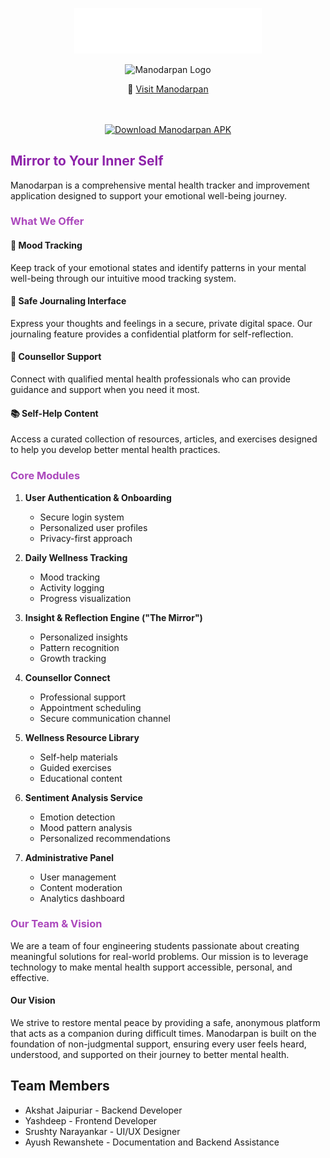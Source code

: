 <p align="center">
  <img src="logo-text.svg" alt="Manodarpan" width="300">
</p>

<p align="center">
  <img src="https://manodarpan.netlify.app/assets/logo.png" alt="Manodarpan Logo" width="200"/>
</p>

<div align="center">

  🔗 [Visit Manodarpan](https://manodarpan.netlify.app/)  
  <br><br>

  <a href="https://github.com/ManoDarpan/ManoDarpan/releases/download/v-1.0.0/Manodarpan.apk">
    <img src="https://img.shields.io/badge/Download%20APK-Android-green?style=for-the-badge&logo=android&logoColor=white" 
         alt="Download Manodarpan APK">
  </a>

</div>

<h2 style="color: #8E24AA">Mirror to Your Inner Self</h2>

Manodarpan is a comprehensive mental health tracker and improvement application designed to support your emotional well-being journey.

<h3 style="color: #AB47BC">What We Offer</h3>

#### 🌟 Mood Tracking
Keep track of your emotional states and identify patterns in your mental well-being through our intuitive mood tracking system.

#### 📔 Safe Journaling Interface
Express your thoughts and feelings in a secure, private digital space. Our journaling feature provides a confidential platform for self-reflection.

#### 👥 Counsellor Support
Connect with qualified mental health professionals who can provide guidance and support when you need it most.

#### 📚 Self-Help Content
Access a curated collection of resources, articles, and exercises designed to help you develop better mental health practices.

<h3 style="color: #AB47BC">Core Modules</h3>

1. **User Authentication & Onboarding**
   - Secure login system
   - Personalized user profiles
   - Privacy-first approach

2. **Daily Wellness Tracking**
   - Mood tracking
   - Activity logging
   - Progress visualization

3. **Insight & Reflection Engine ("The Mirror")**
   - Personalized insights
   - Pattern recognition
   - Growth tracking

4. **Counsellor Connect**
   - Professional support
   - Appointment scheduling
   - Secure communication channel

5. **Wellness Resource Library**
   - Self-help materials
   - Guided exercises
   - Educational content

6. **Sentiment Analysis Service**
   - Emotion detection
   - Mood pattern analysis
   - Personalized recommendations

7. **Administrative Panel**
   - User management
   - Content moderation
   - Analytics dashboard

<h3 style="color: #AB47BC">Our Team & Vision</h3>

We are a team of four engineering students passionate about creating meaningful solutions for real-world problems. Our mission is to leverage technology to make mental health support accessible, personal, and effective.

#### Our Vision
We strive to restore mental peace by providing a safe, anonymous platform that acts as a companion during difficult times. Manodarpan is built on the foundation of non-judgmental support, ensuring every user feels heard, understood, and supported on their journey to better mental health.

## Team Members
- Akshat Jaipuriar - Backend Developer
- Yashdeep - Frontend Developer
- Srushty Narayankar - UI/UX Designer
- Ayush Rewanshete - Documentation and Backend Assistance
